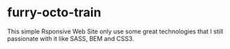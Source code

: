 # furry-octo-train
This simple Rsponsive Web Site only use some great technologies that I still passionate with it like SASS, BEM and CSS3.
